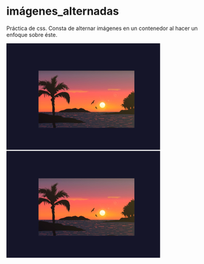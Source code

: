 # imágenes_alternadas

Práctica de css. Consta de alternar imágenes en un contenedor al hacer un enfoque sobre éste.

<img src="./readme1.png" alt="imagen de readme" width="400px">
<img src="./readme1.png" alt="imagen de readme" width="400px">